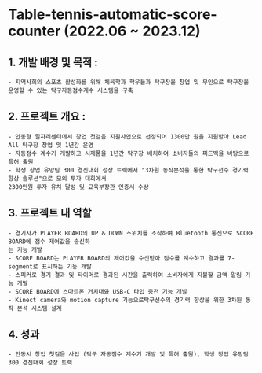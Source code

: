 # Table-tennis-automatic-score-counter (2022.06 ~ 2023.12)

## 1. 개발 배경 및 목적 :
    - 지역사회의 스포츠 활성화를 위해 체육학과 학우들과 탁구장을 창업 및 무인으로 탁구장을 운영할 수 있는 탁구자동점수계수 시스템을 구축




## 2. 프로젝트 개요 :

    - 안동형 일자리센터에서 창업 첫걸음 지원사업으로 선정되어 1300만 원을 지원받아 Lead All 탁구장 창업 및 1년간 운영
    - 자동점수 계수기 개발하고 시제품을 1년간 탁구장 배치하여 소비자들의 피드백을 바탕으로 특허 출원
    - 학생 창업 유망팀 300 경진대회 성장 트랙에서 "3차원 동작분석을 통한 탁구선수 경기력 향상 솔루션"으로 모의 투자 대회에서
    2300만원 투자 유치 달성 및 교육부장관 인증서 수상


    
## 3. 프로젝트 내 역할 
    - 경기자가 PLAYER BOARD의 UP & DOWN 스위치를 조작하여 Bluetooth 통신으로 SCORE BOARD에 점수 제어값을 송신하
    는 기능 개발
    - SCORE BOARD는 PLAYER BOARD의 제어값을 수신받아 점수를 계수하고 결과를 7-segment로 표시하는 기능 개발
    - 스피커로 경기 결과 및 타이머로 경과된 시간을 출력하여 소비자에게 지불할 금액 알림 기능 개발
    - SCORE BOARD에 스마트폰 거치대와 USB-C 타입 충전 기능 개발
    - Kinect camera와 motion capture 기능으로탁구선수의 경기력 향상을 위한 3차원 동작 분석 시스템 설계




## 4. 성과
    - 안동시 창업 첫걸음 사업 (탁구 자동점수 계수기 개발 및 특허 출원), 학생 창업 유망팀 300 경진대회 성장 트랙



## 

